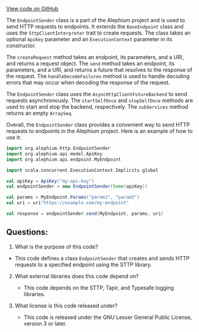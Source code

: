 [View code on GitHub](https://github.com/alephium/alephium/blob/master/http/src/main/scala/org/alephium/http/EndpointSender.scala)

The `EndpointSender` class is a part of the Alephium project and is used to send HTTP requests to endpoints. It extends the `BaseEndpoint` class and uses the `SttpClientInterpreter` trait to create requests. The class takes an optional `ApiKey` parameter and an `ExecutionContext` parameter in its constructor.

The `createRequest` method takes an endpoint, its parameters, and a URI, and returns a request object. The `send` method takes an endpoint, its parameters, and a URI, and returns a future that resolves to the response of the request. The `handleDecodeFailures` method is used to handle decoding errors that may occur when decoding the response of the request.

The `EndpointSender` class uses the `AsyncHttpClientFutureBackend` to send requests asynchronously. The `startSelfOnce` and `stopSelfOnce` methods are used to start and stop the backend, respectively. The `subServices` method returns an empty `ArraySeq`.

Overall, the `EndpointSender` class provides a convenient way to send HTTP requests to endpoints in the Alephium project. Here is an example of how to use it:

```scala
import org.alephium.http.EndpointSender
import org.alephium.api.model.ApiKey
import org.alephium.api.endpoint.MyEndpoint

import scala.concurrent.ExecutionContext.Implicits.global

val apiKey = ApiKey("my-api-key")
val endpointSender = new EndpointSender(Some(apiKey))

val params = MyEndpoint.Params("param1", "param2")
val uri = uri"https://example.com/my-endpoint"

val response = endpointSender.send(MyEndpoint, params, uri)
```
## Questions: 
 1. What is the purpose of this code?
   - This code defines a class `EndpointSender` that creates and sends HTTP requests to a specified endpoint using the STTP library.

2. What external libraries does this code depend on?
   - This code depends on the STTP, Tapir, and Typesafe logging libraries.

3. What license is this code released under?
   - This code is released under the GNU Lesser General Public License, version 3 or later.